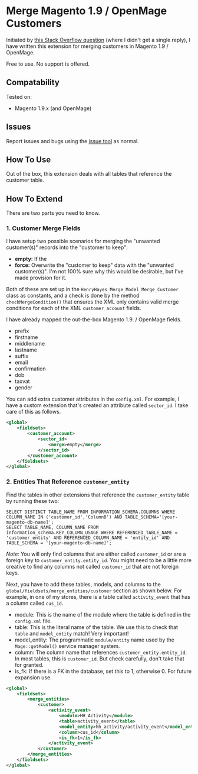 # Merge Magento 1.9 / OpenMage Customers

Initiated by [this Stack Overflow question](https://magento.stackexchange.com/questions/370876/magento-1-9-openmage-how-to-merge-customers) (where I didn't get a single reply), I have written this extension for merging customers in Magento 1.9 / OpenMage.

Free to use. No support is offered.

## Compatability

Tested on:

* Magento 1.9.x (and OpenMage)

## Issues

Report issues and bugs using the [issue tool](https://github.com/henryhayes/HenryHayes_Merge/issues) as normal.

## How To Use

Out of the box, this extension deals with all tables that reference the customer table.

## How To Extend

There are two parts you need to know.

### 1. Customer Merge Fields

I have setup two possible scenarios for merging the "unwanted customer(s)" records into the "customer to keep":

 * **empty:** If the 
 * **force:** Overwrite the "customer to keep" data with the "unwanted customer(s)". I'm not 100% sure why this would be desirable, but I've made provision for it.

Both of these are set up in the `HenryHayes_Merge_Model_Merge_Customer` class as constants, and a check is done by the method `checkMergeCondition()` that ensures the XML only contains valid merge conditions for each of the XML `customer_account` fields.

I have already mapped the out-the-box Magento 1.9. / OpenMage fields.

* prefix
* firstname
* middlename
* lastname
* suffix
* email
* confirmation
* dob
* taxvat
* gender

You can add extra customer attributes in the `config.xml`. For example, I have a custom extension that's created an attribute called `sector_id`. I take care of this as follows.

```xml
<global>
    <fieldsets>
        <customer_account>
            <sector_id>
                <merge>empty</merge>
            </sector_id>
        </customer_account>
    </fieldsets>
</global>
```

### 2. Entities That Reference `customer_entity`

Find the tables in other extensions that reference the `customer_entity` table by running these two:

```mysql
SELECT DISTINCT TABLE_NAME FROM INFORMATION_SCHEMA.COLUMNS WHERE COLUMN_NAME IN ('customer_id','ColumnB') AND TABLE_SCHEMA='[your-magento-db-name]';
SELECT TABLE_NAME, COLUMN_NAME FROM information_schema.KEY_COLUMN_USAGE WHERE REFERENCED_TABLE_NAME = 'customer_entity' AND REFERENCED_COLUMN_NAME = 'entity_id' AND TABLE_SCHEMA = '[your-magento-db-name]';
```

*Note:* You will only find columns that are either called `customer_id` or are a foreign key to `customer_entity.entity_id`. You might need to be a little more creative to find any columns not called `customer_id` that are not foreign keys.

Next, you have to add these tables, models, and columns to the `global/fieldsets/merge_entities/customer` section as shown below. For example, in one of my stores, there is a table called `activity_event` that has a column called `cus_id`.

* module: This is the name of the module where the table is defined in the `config.xml` file.
* table: This is the literal name of the table. We use this to check that `table` and `model_entity` match! Very important!
* model_entity: The programmatic `module/entity` name used by the `Mage::getModel()` service manager system.
* column: The column name that references `customer_entity.entity_id`. In most tables, this is `customer_id`. But check carefully, don't take that for granted.
* is_fk: If there is a FK in the database, set this to 1, otherwise 0. For future expansion use.

```xml
<global>
    <fieldsets>
        <merge_entities>
            <customer>
                <activity_event>
                    <module>HH_Activity</module>
                    <table>activity_event</table>
                    <model_entity>hh_activity/activity_event</model_entity>
                    <column>cus_id</column>
                    <is_fk>1</is_fk>
                </activity_event>
            </customer>
        </merge_entities>
    </fieldsets>
</global>

```
